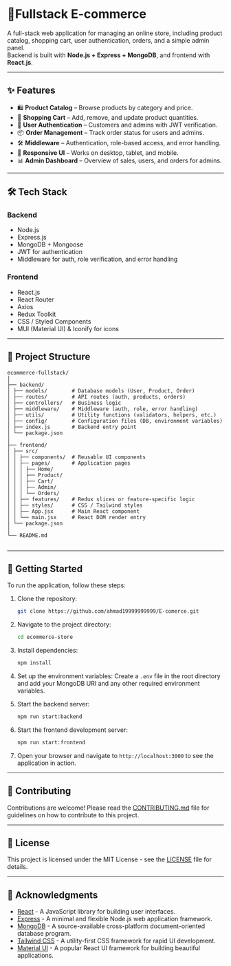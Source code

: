 # 🛒Fullstack E-commerce 

A full-stack web application for managing an online store, including product catalog, shopping cart, user authentication, orders, and a simple admin panel.  
Backend is built with **Node.js + Express + MongoDB**, and frontend with **React.js**.

---

## ✨ Features
- 🛍 **Product Catalog** – Browse products by category and price.  
- 🛒 **Shopping Cart** – Add, remove, and update product quantities.  
- 🔐 **User Authentication** – Customers and admins with JWT verification.  
- 📦 **Order Management** – Track order status for users and admins.  
- 🛠 **Middleware** – Authentication, role-based access, and error handling.  
- 📱 **Responsive UI** – Works on desktop, tablet, and mobile.  
- 📊 **Admin Dashboard** – Overview of sales, users, and orders for admins.


---

## 🛠 Tech Stack

### Backend
- Node.js
- Express.js
- MongoDB + Mongoose
- JWT for authentication
- Middleware for auth, role verification, and error handling

### Frontend
- React.js
- React Router
- Axios
- Redux Toolkit
-  CSS / Styled Components
- MUI (Material UI) & Iconify for icons

---

## 📂 Project Structure

```
ecommerce-fullstack/
│
├── backend/
│ ├── models/        # Database models (User, Product, Order)
│ ├── routes/        # API routes (auth, products, orders)
│ ├── controllers/   # Business logic
│ ├── middleware/    # Middleware (auth, role, error handling)
│ ├── utils/         # Utility functions (validators, helpers, etc.)
│ ├── config/        # Configuration files (DB, environment variables)
│ ├── index.js       # Backend entry point
│ └── package.json
│
├── frontend/
│ ├── src/
│ │ ├── components/  # Reusable UI components
│ │ ├── pages/       # Application pages
│ │ │ ├── Home/
│ │ │ ├── Product/
│ │ │ ├── Cart/
│ │ │ ├── Admin/
│ │ │ └── Orders/
│ │ ├── features/    # Redux slices or feature-specific logic
│ │ ├── styles/      # CSS / Tailwind styles
│ │ ├── App.jsx      # Main React component
│ │ └── main.jsx     # React DOM render entry
│ └── package.json
│
└── README.md


```
---

## 🚀 Getting Started

To run the application, follow these steps:

1. Clone the repository:
   ```bash
   git clone https://github.com/ahmad19999999999/E-comerce.git
   ```

2. Navigate to the project directory:
   ```bash
   cd ecommerce-store
   ```

3. Install dependencies:
   ```bash
   npm install
   ```

4. Set up the environment variables:
   Create a `.env` file in the root directory and add your MongoDB URI and any other required environment variables.

5. Start the backend server:

   ```bash
   npm run start:backend
   ```

6. Start the frontend development server:
   ```bash
   npm run start:frontend
   ```

7. Open your browser and navigate to `http://localhost:3000` to see the application in action.

---

## 📝 Contributing

Contributions are welcome! Please read the [CONTRIBUTING.md](CONTRIBUTING.md) file for guidelines on how to contribute to this project.

---

## 📝 License

This project is licensed under the MIT License - see the [LICENSE](LICENSE) file for details.

---

## 📌 Acknowledgments

- [React](https://reactjs.org/) - A JavaScript library for building user interfaces.
- [Express](https://expressjs.com/) - A minimal and flexible Node.js web application framework.
- [MongoDB](https://www.mongodb.com/) - A source-available cross-platform document-oriented database program.
- [Tailwind CSS](https://tailwindcss.com/) - A utility-first CSS framework for rapid UI development.
- [Material UI](https://mui.com/) - A popular React UI framework for building beautiful applications.
